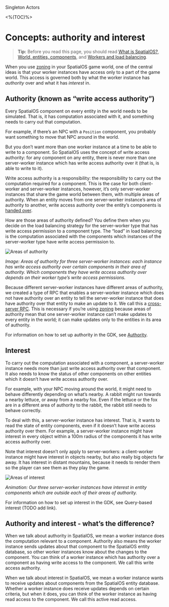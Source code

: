 Singleton Actors

<%(TOC)%>

# Concepts: authority and interest

> **Tip:** Before you read this page, you should read [What is SpatialOS?]({{urlRoot}}/content/spatialos-concepts/what-is-spatialos), [World, entities, components]({{urlRoot}}/content/spatialos-concepts/world-entities-components), and [Workers and load balancing]({{urlRoot}}/content/spatialos-concepts/workers-and-load-balancing). 

When you use [zoning]({{urlRoot}}/content/spatialos-concepts/workers-and-load-balancing#zoning) in your SpatialOS game world, one of the central ideas is that your worker instances have access only to a part of the game world. This access is governed both by what the worker instance has _authority_ over and what it has _interest_ in.

## Authority (known as “write access authority”)
Every SpatialOS component on every entity in the world needs to be simulated. That is, it has computation associated with it, and something needs to carry out that computation.

For example, if there’s an NPC with a `Position` component, you probably want something to move that NPC around in the world.

But you don’t want more than one worker instance at a time to be able to write to a component. So SpatialOS uses the concept of write access authority: for any component on any entity, there is never more than one server-worker instance which has write access authority over it (that is, is able to write to it).

Write access authority is a responsibility: the responsibility to carry out the computation required for a component. This is the case for both client-worker and server-worker instances, however, it’s only server-worker instances that share the game world between them, with multiple areas of authority. When an entity moves from one server-worker instance’s area of authority to another, write access authority over the entity’s components is [handed over]({{urlRoot}}/content/actor-handover).

How are those areas of authority defined? You define them when you decide on the load balancing strategy for the server-worker type that has write access permission to a component type. The “load” in load balancing is the computation associated with the components which instances of the server-worker type have write access permission to.

![Areas of authority]({{assetRoot}}assets/screen-grabs/authority-areas.png)

_Image: Areas of authority for three server-worker instances: each instance has write access authority over certain components in their area of authority. Which components they have write access authority over depends on their worker type’s write access permissions._

Because different server-worker instances have different areas of authority, we created a type of RPC that enables a server-worker instance which does not have authority over an entity to tell the server-worker instance that does have authority over that entity to make an update to it. We call this a [cross-server RPC]({{urlRoot}}/content/cross-server-rpcs). This is necessary if you’re using [zoning]({{urlRoot}}/content/spatialos-concepts/workers-and-load-balancing#zoning) because areas of authority mean that one server-worker instance can’t make updates to every entity in the world; it can make updates only to the entities in its area of authority.

For information on how to set up authority in the GDK, see [Authority]({{urlRoot}}/content/authority).

## Interest
To carry out the computation associated with a component, a server-worker instance needs more than  just write access authority over that component. It also needs to know the status of other components on other entities which it doesn’t have write access authority over.

For example, with your NPC moving around the world, it might need to behave differently depending on what’s nearby. A rabbit might run towards a nearby lettuce, or away from a nearby fox. Even if the lettuce or the fox are in a different area of authority to the rabbit, the rabbit still needs to behave correctly.

To deal with this, a server-worker instance has interest. That is, it wants to read the state of entity components, even if it doesn’t have write access authority over them.
For example, a server-worker instance might have interest in every object within a 100m radius of the components it has write access authority over. 

Note that interest doesn’t only apply to server-workers: a client-worker instance might have interest in objects nearby, but also really big objects far away. It has interest in distant mountains, because it needs to render them so the player can see them as they play the game.

![Areas of interest]({{assetRoot}}assets/screen-grabs/interest-areas.gif)

_Animation: Our three server-worker instances have interest in entity components which are outside each of their areas of authority._

For information on how to set up interest in the GDK, see Query-based interest (TODO add link).

## Authority and interest - what’s the difference?

When we talk about authority in SpatialOS, we mean a worker instance does the computation relevant to a component. Authority also means the worker instance sends updates about that component to the SpatialOS entity database, so other worker instances know about the changes to the component. You can think of a worker instance which has authority over a component as having write access to the component. We call this write access authority.

When we talk about interest in SpatialOS, we mean a worker instance wants to receive updates about components from the SpatialOS entity database. Whether a worker instance does receive updates depends on certain criteria, but when it does, you can think of the worker instance as having read access to the component. We call this active read access.